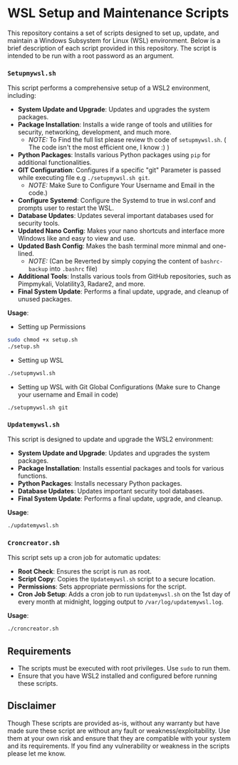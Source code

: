 **WSL Setup and Maintenance Scripts**
=====================================

This repository contains a set of scripts designed to set up, update, and maintain a Windows Subsystem for Linux (WSL) environment. Below is a brief description of each script provided in this repository. The script is intended to be run with a root password as an argument.

### `Setupmywsl.sh`

This script performs a comprehensive setup of a WSL2 environment, including:

- **System Update and Upgrade**: Updates and upgrades the system packages.
- **Package Installation**: Installs a wide range of tools and utilities for security, networking, development, and much more.
    - _NOTE:_ To Find the full list please review th code of `setupmywsl.sh`. ( The code isn't the most efficient one, I know :) )
- **Python Packages**: Installs various Python packages using `pip` for additional functionalities.
- **GIT Configuration**: Configures if a specific "git" Parameter is passed while executing file e.g `./setupmywsl.sh git`.
    - _NOTE:_ Make Sure to Configure Your Username and Email in the code.)
- **Configure Systemd**: Configure the Systemd to true in wsl.conf and prompts user to restart the WSL.
- **Database Updates**: Updates several important databases used for security tools.
- **Updated Nano Config**: Makes your nano shortcuts and interface more Windows like and easy to view and use.
- **Updated Bash Config**: Makes the bash terminal more minmal and one-lined.
    - _NOTE:_ (Can be Reverted by simply copying the content of `bashrc-backup` into `.bashrc` file)
- **Additional Tools**: Installs various tools from GitHub repositories, such as Pimpmykali, Volatility3, Radare2, and more.
- **Final System Update**: Performs a final update, upgrade, and cleanup of unused packages.

**Usage**:
- Setting up Permissions
```bash
sudo chmod +x setup.sh
./setup.sh
```
- Setting up WSL
```bash
./setupmywsl.sh
```
- Setting up WSL with Git Global Configurations (Make sure to Change your username and Email in code)
```
./setupmywsl.sh git
```

### `Updatemywsl.sh`

This script is designed to update and upgrade the WSL2 environment:

- **System Update and Upgrade**: Updates and upgrades the system packages.
- **Package Installation**: Installs essential packages and tools for various functions.
- **Python Packages**: Installs necessary Python packages.
- **Database Updates**: Updates important security tool databases.
- **Final System Update**: Performs a final update, upgrade, and cleanup.

**Usage**:
```bash
./updatemywsl.sh
```

### `Croncreator.sh`

This script sets up a cron job for automatic updates:

- **Root Check**: Ensures the script is run as root.
- **Script Copy**: Copies the `Updatemywsl.sh` script to a secure location.
- **Permissions**: Sets appropriate permissions for the script.
- **Cron Job Setup**: Adds a cron job to run `Updatemywsl.sh` on the 1st day of every month at midnight, logging output to `/var/log/updatemywsl.log`.

**Usage**:
```bash
./croncreator.sh
```

## Requirements

- The scripts must be executed with root privileges. Use `sudo` to run them.
- Ensure that you have WSL2 installed and configured before running these scripts.

## Disclaimer

Though These scripts are provided as-is, without any warranty but have made sure these script are without any fault or weakness/exploitability. Use them at your own risk and ensure that they are compatible with your system and its requirements. If you find any vulnerability or weakness in the scripts please let me know.
